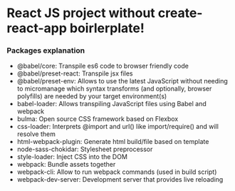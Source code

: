 <h1>React JS project without create-react-app boirlerplate!</h1>

<h3>Packages explanation</h3>
<ul>
  <li>@babel/core: Transpile es6 code to browser friendly code</li>
  <li>@babel/preset-react: Transpile jsx files</li>
  <li>@babel/preset-env: Allows to use the latest JavaScript without needing to micromanage which syntax transforms (and optionally, browser polyfills) are needed by your target environment(s)</li>
  <li>babel-loader: Allows transpiling JavaScript files using Babel and webpack</li>
  <li>bulma: Open source CSS framework based on Flexbox</li>
  <li>css-loader: Interprets @import and url() like import/require() and will resolve them</li>
  <li>html-webpack-plugin: Generate html build/file based on template</li>
  <li>node-sass-chokidar: Stylesheet preprocessor</li>
  <li>style-loader: Inject CSS into the DOM</li>
  <li>webpack: Bundle assets together</li>
  <li>webpack-cli: Allow to run webpack commands (used in build script)</li>
  <li>webpack-dev-server: Development server that provides live reloading</li>
</ul>